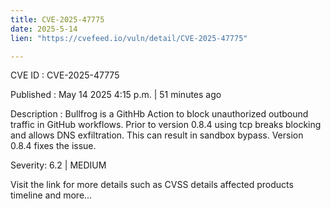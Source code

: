 ```yaml
---
title: CVE-2025-47775
date: 2025-5-14
lien: "https://cvefeed.io/vuln/detail/CVE-2025-47775"

---
```


CVE ID : CVE-2025-47775

Published :  May 14
2025
4:15 p.m. | 51 minutes ago

Description : Bullfrog is a GithHb Action to block unauthorized outbound traffic in GitHub workflows. Prior to version 0.8.4
using tcp breaks blocking and allows DNS exfiltration. This can result in sandbox bypass. Version 0.8.4 fixes the issue.

Severity: 6.2 | MEDIUM

Visit the link for more details
such as CVSS details
affected products
timeline
and more...
